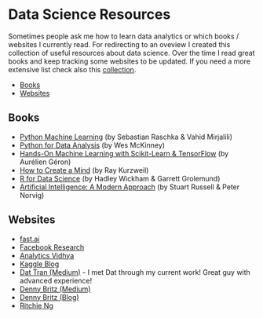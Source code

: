 # Data Science Resources
Sometimes people ask me how to learn data analytics or which books / websites I currently read. For redirecting to an oveview I created this collection of useful resources about data science. Over the time I read great books and keep tracking some websites to be updated. If you need a more extensive list check also this [collection](https://github.com/bulutyazilim/awesome-datascience).

* [Books](#books)
* [Websites](#websites)

## Books
* [Python Machine Learning](https://www.amazon.com/Python-Machine-Learning-scikit-learn-TensorFlow/dp/1787125939/) (by Sebastian Raschka & Vahid Mirjalili)
* [Python for Data Analysis](https://www.amazon.com/Python-Data-Analysis-Wrangling-IPython/dp/1491957662/) (by Wes McKinney)
* [Hands-On Machine Learning with Scikit-Learn & TensorFlow](https://www.amazon.com/Hands-Machine-Learning-Scikit-Learn-TensorFlow/dp/1491962291/) (by Aurélien Géron)
* [How to Create a Mind](https://www.amazon.com/How-Create-Mind-Thought-Revealed/dp/0143124048/) (by Ray Kurzweil)
* [R for Data Science](https://www.amazon.com/Data-Science-Transform-Visualize-Model/dp/1491910399/) (by Hadley Wickham & Garrett Grolemund)
* [Artificial Intelligence: A Modern Approach](https://www.amazon.com/Artificial-Intelligence-Modern-Approach-3rd/dp/0136042597/) (by Stuart Russell & Peter Norvig)

## Websites
* [fast.ai](http://www.fast.ai/)
* [Facebook Research](https://research.fb.com/blog/)
* [Analytics Vidhya](https://www.analyticsvidhya.com/)
* [Kaggle Blog](http://blog.kaggle.com/)
* [Dat Tran (Medium)](https://medium.com/@datitran) - I met Dat through my current work! Great guy with advanced experience!
* [Denny Britz (Medium)](https://medium.com/@dennybritz)
* [Denny Britz (Blog)](http://www.wildml.com/)
* [Ritchie Ng](http://www.ritchieng.com/)
